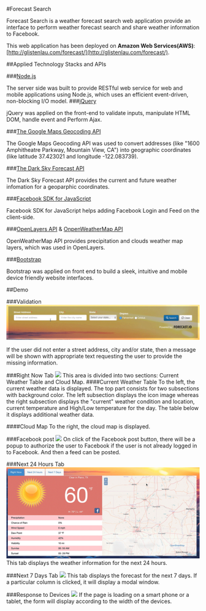 #Forecast Search

Forecast Search is a weather forecast search web application provide an interface to perform weather forecast search and share weather information to Facebook.
 
 This web application has been deployed on **Amazon Web Services(AWS)**: 
 [http://glistenlau.com/forecast/](http://glistenlau.com/forecast/).
 
##Applied Technology Stacks and APIs

###[Node.js](https://nodejs.org/en/)

The server side was built to provide RESTful web service for web and mobile applications using Node.js, which uses an efficient event-driven, non-blocking I/O model.
###[jQuery](https://jquery.com/)

jQuery was applied on the front-end to validate inputs, manipulate HTML DOM, handle event and Perform Ajax.

###[The Google Maps Geocoding API](https://developers.google.com/maps/documentation/geocoding/intro)

The Google Maps Geocoding API was used to convert addresses (like "1600 Amphitheatre Parkway, Mountain View, CA") into geographic coordinates (like latitude 37.423021 and longitude -122.083739).

###[The Dark Sky Forecast API](https://developer.forecast.io/)

The Dark Sky Forecast API provides the current and future weather infomation for a geoparphic coordinates.

###[Facebook SDK for JavaScript](https://developers.facebook.com/docs/javascript/)

Facebook SDK for JavaScript helps adding Facebook Login and Feed on the client-side.

###[OpenLayers API](http://openlayers.org/) & [OnpenWeatherMap API](http://openlayers.org/)

OpenWeatherMap API provides precipitation and clouds weather map layers, which was used in OpenLayers.

###[Bootstrap](http://getbootstrap.com/)

Bootstrap was applied on front end to build a sleek, intuitive and mobile device friendly website interfaces.

##Demo

###Validation
![](https://github.com/glistenlau/forecast/raw/master/demo/inputValidation.gif)

If the user did not enter a street address, city and/or state, then a message will be shown with appropriate text requesting the user to provide the missing information.

###Right Now Tab
![](https://github.com/glistenlau/forecast/raw/master/demo/weatherMap.gif)
This area is divided into two sections: Current Weather Table and Cloud Map.
####Current Weather Table
To the left, the current weather data is displayed. The top part consists for two subsections with background color. The left subsection displays the icon image whereas the right subsection displays the "current" weather condition and location, current temperature and High/Low temperature for the day. The table below it displays additional weather data.

####Cloud Map
To the right, the cloud map is displayed.

###Facebook post
![](https://github.com/glistenlau/forecast/raw/master/demo/facebookFeed.gif)
On click of the Facebook post button, there will be a popup to authorize the user to Facebook if the user is not already logged in to Facebook. And then a feed can be posted.

###Next 24 Hours Tab
![](https://github.com/glistenlau/forecast/raw/master/demo/nextHours.gif)
This tab displays the weather information for the next 24 hours.

###Next 7 Days Tab
![](https://github.com/glistenlau/forecast/raw/master/demo/nextDays.gif)
This tab displays the forecast for the next 7 days. 
If a particular column is clicked, it will display a modal window.

###Response to Devices
![](https://github.com/glistenlau/forecast/raw/master/demo/mobile.gif)
If the page is loading on a smart phone or a tablet, the form will display according to the width of the devices.


